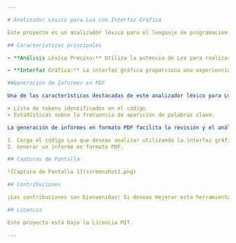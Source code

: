 ```yaml
---

# Analizador Léxico para Lua con Interfaz Gráfica

Este proyecto es un analizador léxico para el lenguaje de programación Lua implementado utilizando la herramienta Lex. Además, incluye una interfaz gráfica que permite a los usuarios analizar.

## Características principales

- **Análisis Léxico Preciso:** Utiliza la potencia de Lex para realizar un análisis léxico preciso y eficiente de los programas Lua, identificando tokens y palabras clave de manera adecuada.

- **Interfaz Gráfica:** La interfaz gráfica proporciona una experiencia de usuario amigable, permitiendo cargar y analizar fácilmente el código Lua.

##Generación de Informes en PDF

Una de las características destacadas de este analizador léxico para Lua es su capacidad para generar informes en formato PDF que contienen información relevante sobre el código Lua analizado. Estos informes incluyen:

- Lista de tokens identificados en el código.
- Estadísticas sobre la frecuencia de aparición de palabras clave.

La generación de informes en formato PDF facilita la revisión y el análisis detallado del código Lua, lo que puede ser útil para los desarrolladores y diseñadores. Para generar un informe en PDF, simplemente sigue estos pasos:

1. Carga el código Lua que deseas analizar utilizando la interfaz gráfica.
2. Generar un informe en formato PDF.

## Capturas de Pantalla

![Captura de Pantalla 1](screenshot1.png)

## Contribuciones

¡Las contribuciones son bienvenidas! Si deseas mejorar esta herramienta o agregar nuevas características, no dudes en hacer una solicitud de extracción.

## Licencia

Este proyecto está bajo la Licencia MIT. 

---
```

